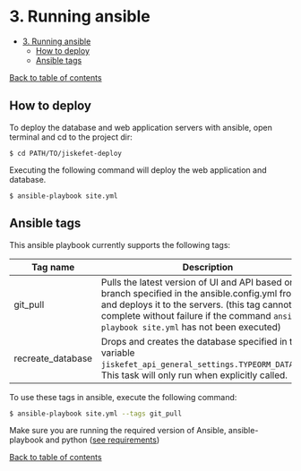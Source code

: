 # 3. Running ansible

- [3. Running ansible](#3-running-ansible)
  - [How to deploy](#how-to-deploy)
  - [Ansible tags](#ansible-tags)
  
[Back to table of contents](../README.md#table-of-contents)

## How to deploy
To deploy the database and web application servers with ansible, open terminal and cd to the project dir:
```
$ cd PATH/TO/jiskefet-deploy
```

Executing the following command will deploy the web application and database.
```
$ ansible-playbook site.yml
```

## Ansible tags
This ansible playbook currently supports the following tags:  

Tag name | Description  
---- | ---   
git_pull | Pulls the latest version of UI and API based on the branch specified in the ansible.config.yml from git and deploys it to the servers. (this tag cannot complete without failure if the command `ansible-playbook site.yml` has not been executed)  
recreate_database | Drops and creates the database specified in the variable `jiskefet_api_general_settings.TYPEORM_DATABASE`. This task will only run when explicitly called.

To use these tags in ansible, execute the following command:
```zsh
$ ansible-playbook site.yml --tags git_pull
```


Make sure you are running the required version of Ansible, ansible-playbook and python ([see requirements](./system_requirements.md))

[Back to table of contents](../README.md#table-of-contents)

